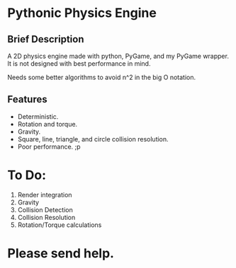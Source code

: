 # Pythonic Physics Engine

## Brief Description
A 2D physics engine made with python, PyGame, and my PyGame wrapper.
It is not designed with best performance in mind.

Needs some better algorithms to avoid n^2 in the big O notation.

## Features
* Deterministic.
* Rotation and torque.
* Gravity.
* Square, line, triangle, and circle collision resolution.
* Poor performance. ;p


# To Do:
1. Render integration
2. Gravity
3. Collision Detection
4. Collision Resolution
5. Rotation/Torque calculations




# Please send help.
